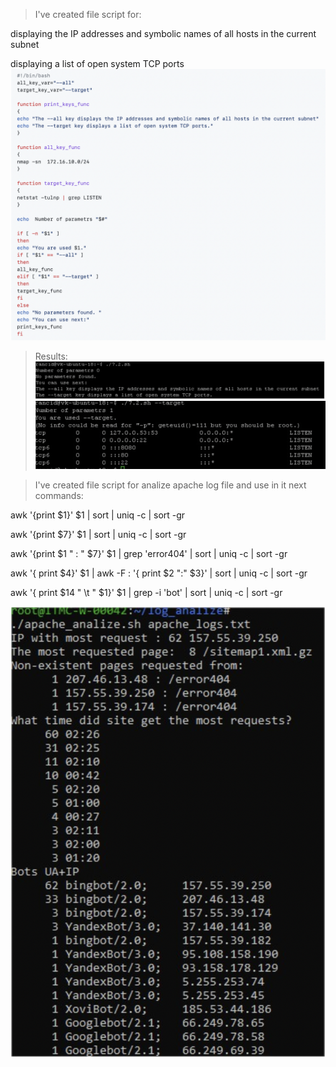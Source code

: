 > I've created file script for:

displaying the IP addresses and symbolic names of all hosts in the current subnet

displaying a list of open system TCP ports
![1](https://github.com/anastasiia-honcharenko/DevOps_online_Dnipro_2021Q4/blob/main/m7/%20task7.1%201.png)

> Results:
![2](https://github.com/anastasiia-honcharenko/DevOps_online_Dnipro_2021Q4/blob/main/m7/task7.1%202%20.png)
![3](https://github.com/anastasiia-honcharenko/DevOps_online_Dnipro_2021Q4/blob/main/m7/task7.1%203.png)

>I've created file script for analize apache log file and use in it next commands:

awk '{print $1}' $1 | sort | uniq -c | sort -gr

awk '{print $7}' $1 | sort | uniq -c | sort -gr

awk '{print $1 " : " $7}' $1 | grep 'error404' | sort | uniq -c | sort -gr

awk '{ print $4}' $1 | awk -F : '{ print $2 ":" $3}' | sort | uniq -c | sort -gr

awk '{ print $14 " \t " $1}' $1 | grep -i 'bot' | sort | uniq -c | sort -gr

![4](https://github.com/anastasiia-honcharenko/DevOps_online_Dnipro_2021Q4/blob/main/m7/task7.1%204.png)
